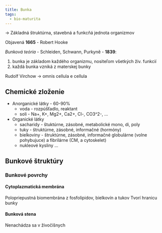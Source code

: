```yaml
---
title: Bunka
tags:
  - bio-maturita
---
```


-> Základná štruktúrna, stavebná a funkcňá jednota organizmov

Objavená **1665** - Robert Hooke

*Bunková teória* - Schleiden, Schwann, Purkyně - **1839**:
1. bunka je základom každého organizmu, nositeľom všetkých živ. funkcií
2. každá bunka vzniká z materskej bunky

Rudolf Virchow -> omnis cellula e cellula

## Chemické zloženie

- Anorganické látky - 60-90%
	- voda - rozpúšťadlo, reaktant
	- soli - Na+, K+, Mg2+, Ca2+, Cl-, CO3^2-, ...
- Organické látky
	- sacharidy - štuktúrne, zásobné, metabolické
		mono, di, poly
	- tuky - štruktúrne, zásobné, informačné (hormóny)
	- bielkoviny - štruktúrne, zásobné, informačné
		globulárne (volne pohybujuce) a fibrilárne (CM, a cytoskelet)
	- nukleové kysliny
		...

## Bunkové štruktúry

### Bunkové povrchy

#### Cytoplazmatická membrána
Polopriepustná biomembrána z fosfolipidov, bielkovín a tukov
Tvorí hranicu bunky

#### Bunková stena
Nenachádza sa v živočíšnych 

### 